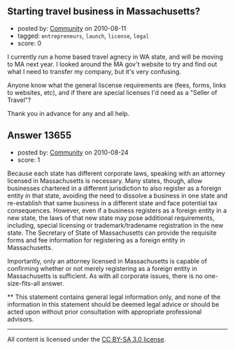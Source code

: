 ## Starting travel business in Massachusetts?

- posted by: [Community](https://stackexchange.com/users/-1/-1-community) on 2010-08-11
- tagged: `entrepreneurs`, `launch`, `license`, `legal`
- score: 0

I currently run a home based travel agnecy in WA state, and will be moving to MA next year. I looked around the MA gov't website to try and find out what I need to transfer my company, but it's very confusing.

Anyone know what the general liscense requirements are (fees, forms, links to websites, etc), and if there are special licenses I'd need as a "Seller of Travel"?

Thank you in advance for any and all help.


## Answer 13655

- posted by: [Community](https://stackexchange.com/users/-1/-1-community) on 2010-08-24
- score: 1

Because each state has different corporate laws, speaking with an attorney licensed in Massachusetts is necessary. Many states, though, allow businesses chartered in a different jurisdiction to also register as a foreign entity in that state, avoiding the need to dissolve a business in one state and re-establish that same business in a different state and face potential tax consequences.  However, even if a business registers as a foreign entity in a new state, the laws of that new state may pose additional requirements, including, special licensing or trademark/tradename registration in the new state. The Secretary of State of Massachusetts can provide the requisite forms and fee information for registering as a foreign entity in Massachusetts.

Importantly, only an attorney licensed in Massachusetts is capable of confirming whether or not merely registering as a foreign entity in Massachusetts is sufficient.  As with all corporate issues, there is no one-size-fits-all answer. 

** This statement contains general legal information only, and none of the information in this statement should be deemed legal advice or should be acted upon without prior consultation with appropriate professional advisors.




---

All content is licensed under the [CC BY-SA 3.0 license](https://creativecommons.org/licenses/by-sa/3.0/).
